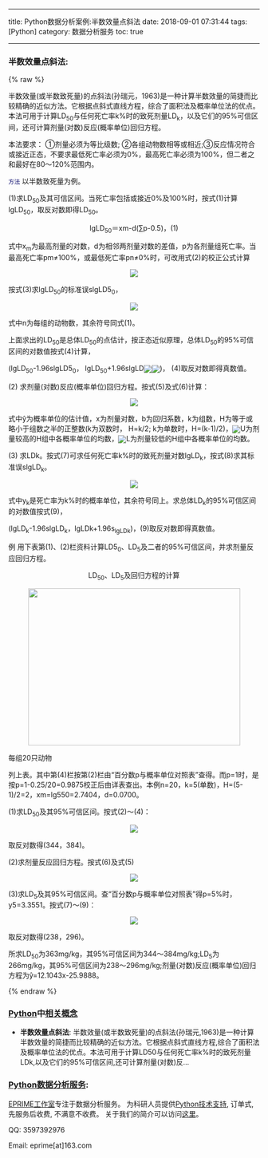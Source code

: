 
---
title: Python数据分析案例:半数效量点斜法
date: 2018-09-01 07:31:44
tags: [Python]
category: 数据分析服务
toc: true

---



<span></span>
<!-- more -->



### 半数效量点斜法:

{% raw %}
<div class="p1">半数效量(或半数致死量)的点斜法(孙瑞元，1963)是一种计算半数效量的简捷而比较精确的近似方法。它根据点斜式直线方程，综合了面积法及概率单位法的优点。本法可用于计算LD<sub>50</sub>与任何死亡率k%时的致死剂量LD<sub>k</sub>，以及它们的95%可信区间，还可计算剂量(对数)反应(概率单位)回归方程。
<p>本法要求： ①剂量必须为等比级数; ②各组动物数相等或相近;③反应情况符合或接近正态，不要求最低死亡率必须为0%，最高死亡率必须为100%，但二者之和最好在80～120%范围内。
</p><p><font color="#0A0A6C"><small>方法</small></font> 以半数致死量为例。
</p><p>(1)求LD<sub>50</sub>及其可信区间。当死亡率包括或接近0%及100%时，按式(1)计算lgLD<sub>50</sub>，取反对数即得LD<sub>50</sub>。
</p><p></p><p align="center">lgLD<sub>50</sub>＝xm-d(∑p-0.5)，(1)</p>
式中x<sub>m</sub>为最高剂量的对数，d为相邻两剂量对数的差值，p为各剂量组死亡率。当最高死亡率pm≠100%，或最低死亡率pn≠0%时，可改用式(2)的校正公式计算<p align="center"><img imgpath="/CRFDPIC/R200612059/R200612059.0204.0.png" align="absmiddle" src="/CRFDPIC/R200612059/R200612059.0204.0.gif"></p>按式(3)求lgLD<sub>50</sub>的标准误slgLD5<sub>0</sub>，<p align="center"><img imgpath="/CRFDPIC/R200612059/R200612059.0204.2.png" align="absmiddle" src="/CRFDPIC/R200612059/R200612059.0204.2.gif"></p>
式中n为每组的动物数，其余符号同式(1)。
<p>上面求出的LD<sub>50</sub>是总体LD<sub>50</sub>的点估计，按正态近似原理，总体LD<sub>50</sub>的95%可信区间的对数值按式(4)计算，
</p><p>(lgLD<sub>50</sub>-1.96slgLD5<sub>0</sub>， lgLD<sub>50</sub>+1.96slgLD<img imgpath="" align="absmiddle" src="/CRFDPIC/R200612059/R200612059.0204.6.37.bmp"><img imgpath="" align="absmiddle" src="/CRFDPIC/R200612059/R200612059.0204.6.38.bmp">)， (4)取反对数即得真数值。
</p><p>(2) 求剂量(对数)反应(概率单位)回归方程。按式(5)及式(6)计算：</p><p align="center"><img imgpath="/CRFDPIC/R200612059/R200612059.0204.4.png" align="absmiddle" src="/CRFDPIC/R200612059/R200612059.0204.4.gif"></p>
式中ŷ为概率单位的估计值，x为剂量对数，b为回归系数，k为组数，H为等于或略小于组数之半的正整数(k为双数时， H=k/2; k为单数时，H=(k-1)/2)，<img imgpath="" align="absmiddle" src="/CRFDPIC/R200612059/R200612059.0204.12.30.bmp">U为剂量较高的H组中各概率单位的均数，<img imgpath="" align="absmiddle" src="/CRFDPIC/R200612059/R200612059.0204.13.17.bmp">L为剂量较低的H组中各概率单位的均数。
<p>(3) 求LDk。按式(7)可求任何死亡率k%时的致死剂量对数lgLD<sub>k</sub>，按式(8)求其标准误slgLD<sub>k</sub>。</p><p align="center"><img imgpath="/CRFDPIC/R200612059/R200612059.0204.6.png" align="absmiddle" src="/CRFDPIC/R200612059/R200612059.0204.6.gif"></p>
式中y<sub>k</sub>是死亡率为k%时的概率单位，其余符号同上。求总体LD<sub>k</sub>的95%可信区间的对数值按式(9)，
<p>(lgLD<sub>k</sub>-1.96slgLD<sub>k</sub>，lgLDk+1.96s<sub>lgLDk</sub>)，(9)取反对数即得真数值。
</p><p>例 用下表第(1)、(2)栏资料计算LD5<sub>0</sub>、LD<sub>5</sub>及二者的95%可信区间，并求剂量反应回归方程。
</p><p></p><p align="center">LD<sub>50</sub>、LD<sub>5</sub>及回归方程的计算</p><p align="center"><span class="imgdiv" style="text-align:center;"><img onclick="zoomPic(this);" align="absmiddle" width="425" height="315" src="/CRFDPIC/R200612059/R200612059.0204.8.png"></span></p>
<p>每组20只动物
</p><p>列上表。其中第(4)栏按第(2)栏由“百分数p与概率单位对照表”查得。而p=1时，是按p=1-0.25/20=0.9875校正后由详表查出。本例n=20，k=5(单数)，H=(5-1)/2=2，xm=lg550=2.7404，d=0.0700。
</p><p>(1)求LD<sub>50</sub>及其95%可信区间。按式(2)～(4)：</p><p align="center"><img imgpath="/CRFDPIC/R200612059/R200612059.0204.11.png" align="absmiddle" src="/CRFDPIC/R200612059/R200612059.0204.11.gif"></p>
<p>取反对数得(344，384)。
</p><p>(2)求剂量反应回归方程。按式(6)及式(5)</p><p align="center"><img imgpath="/CRFDPIC/R200612059/R200612059.0204.13.png" align="absmiddle" src="/CRFDPIC/R200612059/R200612059.0204.13.gif"></p>
<p>(3)求LD<sub>5</sub>及其95%可信区间。查“百分数p与概率单位对照表”得p=5%时，y5=3.3551。按式(7)～(9)：</p><p align="center"><img imgpath="/CRFDPIC/R200612059/R200612059.0204.15.png" align="absmiddle" src="/CRFDPIC/R200612059/R200612059.0204.15.gif"></p>
<p>取反对数得(238，296)。
</p><p>所求LD<sub>50</sub>为363mg/kg，其95%可信区间为344～384mg/kg;LD<sub>5</sub>为266mg/kg，其95%可信区间为238～296mg/kg;剂量(对数)反应(概率单位)回归方程为ŷ=12.1043x-25.9888。</p></div>
{% endraw %}



### [Python](/tags/Python/)中[相关概念](/categories/数据分析服务)

- **半数效量点斜法**: 半数效量(或半数致死量)的点斜法(孙瑞元,1963)是一种计算半数效量的简捷而比较精确的近似方法。它根据点斜式直线方程,综合了面积法及概率单位法的优点。本法可用于计算LD50与任何死亡率k%时的致死剂量LDk,以及它们的95%可信区间,还可计算剂量(对数)反...




### [Python](/tags/Python/)[数据分析服务](/categories/数据分析服务/):
[EPRIME工作室](http://eprime.cn/)专注于数据分析服务。
为科研人员提供[Python技术支持](http://eprime.cn/2018/08/18/EPRIME工作室Python代做服务详情/), 订单式, 先服务后收费, 不满意不收费。
关于我们的简介可以访问[这里](http://eprime.cn/2018/08/17/关于EPRIME工作室/)。

QQ: 3597392976

Email: eprime[at]163.com



